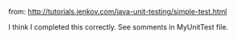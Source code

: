 from: http://tutorials.jenkov.com/java-unit-testing/simple-test.html

I think I completed this correctly. See somments in MyUnitTest file.